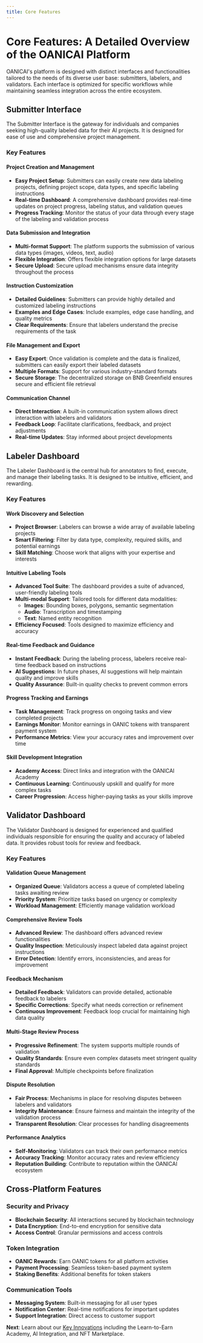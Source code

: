 ```yaml
---
title: Core Features
---
```


# Core Features: A Detailed Overview of the OANICAI Platform

OANICAI's platform is designed with distinct interfaces and functionalities tailored to the needs of its diverse user base: submitters, labelers, and validators. Each interface is optimized for specific workflows while maintaining seamless integration across the entire ecosystem.

## Submitter Interface

The Submitter Interface is the gateway for individuals and companies seeking high-quality labeled data for their AI projects. It is designed for ease of use and comprehensive project management.

### Key Features

#### Project Creation and Management
- **Easy Project Setup**: Submitters can easily create new data labeling projects, defining project scope, data types, and specific labeling instructions
- **Real-time Dashboard**: A comprehensive dashboard provides real-time updates on project progress, labeling status, and validation queues
- **Progress Tracking**: Monitor the status of your data through every stage of the labeling and validation process

#### Data Submission and Integration
- **Multi-format Support**: The platform supports the submission of various data types (images, videos, text, audio)
- **Flexible Integration**: Offers flexible integration options for large datasets
- **Secure Upload**: Secure upload mechanisms ensure data integrity throughout the process

#### Instruction Customization
- **Detailed Guidelines**: Submitters can provide highly detailed and customized labeling instructions
- **Examples and Edge Cases**: Include examples, edge case handling, and quality metrics
- **Clear Requirements**: Ensure that labelers understand the precise requirements of the task

#### File Management and Export
- **Easy Export**: Once validation is complete and the data is finalized, submitters can easily export their labeled datasets
- **Multiple Formats**: Support for various industry-standard formats
- **Secure Storage**: The decentralized storage on BNB Greenfield ensures secure and efficient file retrieval

#### Communication Channel
- **Direct Interaction**: A built-in communication system allows direct interaction with labelers and validators
- **Feedback Loop**: Facilitate clarifications, feedback, and project adjustments
- **Real-time Updates**: Stay informed about project developments

## Labeler Dashboard

The Labeler Dashboard is the central hub for annotators to find, execute, and manage their labeling tasks. It is designed to be intuitive, efficient, and rewarding.

### Key Features

#### Work Discovery and Selection
- **Project Browser**: Labelers can browse a wide array of available labeling projects
- **Smart Filtering**: Filter by data type, complexity, required skills, and potential earnings
- **Skill Matching**: Choose work that aligns with your expertise and interests

#### Intuitive Labeling Tools
- **Advanced Tool Suite**: The dashboard provides a suite of advanced, user-friendly labeling tools
- **Multi-modal Support**: Tailored tools for different data modalities:
  - **Images**: Bounding boxes, polygons, semantic segmentation
  - **Audio**: Transcription and timestamping
  - **Text**: Named entity recognition
- **Efficiency Focused**: Tools designed to maximize efficiency and accuracy

#### Real-time Feedback and Guidance
- **Instant Feedback**: During the labeling process, labelers receive real-time feedback based on instructions
- **AI Suggestions**: In future phases, AI suggestions will help maintain quality and improve skills
- **Quality Assurance**: Built-in quality checks to prevent common errors

#### Progress Tracking and Earnings
- **Task Management**: Track progress on ongoing tasks and view completed projects
- **Earnings Monitor**: Monitor earnings in OANIC tokens with transparent payment system
- **Performance Metrics**: View your accuracy rates and improvement over time

#### Skill Development Integration
- **Academy Access**: Direct links and integration with the OANICAI Academy
- **Continuous Learning**: Continuously upskill and qualify for more complex tasks
- **Career Progression**: Access higher-paying tasks as your skills improve

## Validator Dashboard

The Validator Dashboard is designed for experienced and qualified individuals responsible for ensuring the quality and accuracy of labeled data. It provides robust tools for review and feedback.

### Key Features

#### Validation Queue Management
- **Organized Queue**: Validators access a queue of completed labeling tasks awaiting review
- **Priority System**: Prioritize tasks based on urgency or complexity
- **Workload Management**: Efficiently manage validation workload

#### Comprehensive Review Tools
- **Advanced Review**: The dashboard offers advanced review functionalities
- **Quality Inspection**: Meticulously inspect labeled data against project instructions
- **Error Detection**: Identify errors, inconsistencies, and areas for improvement

#### Feedback Mechanism
- **Detailed Feedback**: Validators can provide detailed, actionable feedback to labelers
- **Specific Corrections**: Specify what needs correction or refinement
- **Continuous Improvement**: Feedback loop crucial for maintaining high data quality

#### Multi-Stage Review Process
- **Progressive Refinement**: The system supports multiple rounds of validation
- **Quality Standards**: Ensure even complex datasets meet stringent quality standards
- **Final Approval**: Multiple checkpoints before finalization

#### Dispute Resolution
- **Fair Process**: Mechanisms in place for resolving disputes between labelers and validators
- **Integrity Maintenance**: Ensure fairness and maintain the integrity of the validation process
- **Transparent Resolution**: Clear processes for handling disagreements

#### Performance Analytics
- **Self-Monitoring**: Validators can track their own performance metrics
- **Accuracy Tracking**: Monitor accuracy rates and review efficiency
- **Reputation Building**: Contribute to reputation within the OANICAI ecosystem

## Cross-Platform Features

### Security and Privacy
- **Blockchain Security**: All interactions secured by blockchain technology
- **Data Encryption**: End-to-end encryption for sensitive data
- **Access Control**: Granular permissions and access controls

### Token Integration
- **OANIC Rewards**: Earn OANIC tokens for all platform activities
- **Payment Processing**: Seamless token-based payment system
- **Staking Benefits**: Additional benefits for token stakers

### Communication Tools
- **Messaging System**: Built-in messaging for all user types
- **Notification Center**: Real-time notifications for important updates
- **Support Integration**: Direct access to customer support

**Next**: Learn about our [Key Innovations](./key-innovations) including the Learn-to-Earn Academy, AI Integration, and NFT Marketplace.
